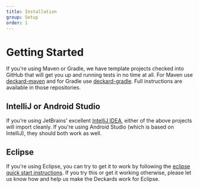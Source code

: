 ```yaml
---
title: Installation
group: Setup
order: 1
---
```


# Getting Started

If you're using Maven or Gradle, we have template projects checked into GitHub that will get you up and running
tests in no time at all. For Maven use [deckard-maven](http://github.com/robolectric/deckard-maven) and for Gradle
use [deckard-gradle](http://github.com/robolectric/deckard-gradle). Full instructions are available in those repositories.

## IntelliJ or Android Studio

If you're using JetBrains' excellent [IntelliJ IDEA](http://www.jetbrains.com/idea/), either of the above projects
will import cleanly. If you're using Android Studio (which is based on IntelliJ), they should both work as well.

## Eclipse

If you're using Eclipse, you can try to get it to work by following the
[eclipse quick start instructions](eclipse-quick-start.html). If you try this or get it working otherwise, please
let us know how and help us make the Deckards work for Eclipse.
